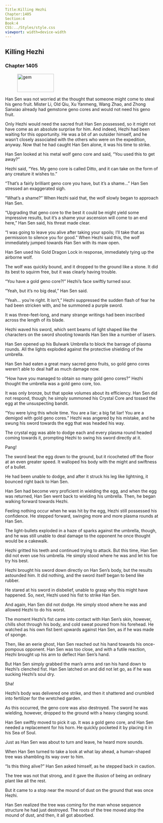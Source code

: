 ```yaml
---
Title:Killing Hezhi 
Chapter:1405 
Section:4 
Book:4 
CSS:../Styles/style.css 
viewport: width=device-width
---
```

  
## Killing Hezhi
### Chapter 1405
  
<figure>
	<img src="../Images/gem.gif" alt="gem" id="gem" width="120" height="60" />
</figure>
  

  
Han Sen was not worried at the thought that someone might come to steal his geno fruit. Mister Li, Old Qiu, Xu Yanmeng, Wang Zhao, and Zhong Sanxiao already had gemstone geno cores and would not need his geno fruit.

Only Hezhi would need the sacred fruit Han Sen possessed, so it might not have come as an absolute surprise for him. And indeed, Hezhi had been waiting for this opportunity. He was a bit of an outsider himself, and he wasn’t closely associated with the others who were on the expedition, anyway. Now that he had caught Han Sen alone, it was his time to strike.

Han Sen looked at his metal wolf geno core and said, “You used this to get away?”

Hezhi said, “Yes. My geno core is called Ditto, and it can take on the form of any creature it wishes to.”

“That’s a fairly brilliant geno core you have, but it’s a shame…” Han Sen stressed an exaggerated sigh.

“What’s a shame?” When Hezhi said that, the wolf slowly began to approach Han Sen.

“Upgrading that geno core to the best it could be might yield some impressive results, but it’s a shame your ascension will come to an end here,” Han Sen said, his threat made clear.

“I was going to leave you alive after taking your spoils; I’ll take that as permission to silence you for good.” When Hezhi said this, the wolf immediately jumped towards Han Sen with its maw open.

Han Sen used his Gold Dragon Lock in response, immediately tying up the airborne wolf.

The wolf was quickly bound, and it dropped to the ground like a stone. It did its best to squirm free, but it was clearly having trouble.

“You have a gold geno core?!” Hezhi’s face swiftly turned sour.

“Yeah, but it’s no big deal,” Han Sen said.

“Yeah… you’re right. It isn’t,” Hezhi suppressed the sudden flash of fear he had been stricken with, and he summoned a purple sword.

It was three-feet-long, and many strange writings had been inscribed across the length of its blade.

Hezhi waved his sword, which sent beams of light shaped like the characters on the sword shooting towards Han Sen like a number of lasers.

Han Sen opened up his Bulwark Umbrella to block the barrage of plasma rounds. All the lights exploded against the protective shielding of the umbrella.

Han Sen had eaten a great many sacred geno fruits, so gold geno cores weren’t able to deal half as much damage now.

“How have you managed to obtain so many gold geno cores?” Hezhi thought the umbrella was a gold geno core, too.

It was only bronze, but that spoke volumes about its efficiency. Han Sen did not respond, though; he simply summoned his Crystal Core and tossed the egg at the unsuspecting bandit.

“You were lying this whole time. You are a liar; a big fat liar! You are a demigod with gold geno cores.” Hezhi was angered by his mistake, and he swung his sword towards the egg that was headed his way.

The crystal egg was able to dodge each and every plasma round headed coming towards it, prompting Hezhi to swing his sword directly at it.

Pang!

The sword beat the egg down to the ground, but it ricocheted off the floor at an even greater speed. It walloped his body with the might and swiftness of a bullet.

He had been unable to dodge, and after it struck his leg like lightning, it bounced right back to Han Sen.

Han Sen had become very proficient in wielding the egg, and when the egg was returned, Han Sen went back to wielding his umbrella. Then, he began walking forward towards Hezhi.

Feeling nothing occur when he was hit by the egg, Hezhi still possessed his confidence. He stepped forward, swinging more and more plasma rounds at Han Sen.

The light-bullets exploded in a haze of sparks against the umbrella, though, and he was still unable to deal damage to the opponent he once thought would be a cakewalk.

Hezhi gritted his teeth and continued trying to attack. But this time, Han Sen did not even use his umbrella. He simply stood where he was and let his foe try his best.

Hezhi brought his sword down directly on Han Sen’s body, but the results astounded him. It did nothing, and the sword itself began to bend like rubber.

He stared at his sword in disbelief, unable to grasp why this might have happened. So, next, Hezhi used his fist to strike Han Sen.

And again, Han Sen did not dodge. He simply stood where he was and allowed Hezhi to do his worst.

The moment Hezhi’s fist came into contact with Han Sen’s skin, however, chills shot through his body, and cold sweat poured from his forehead. He watched as his own fist bent upwards against Han Sen, as if he was made of sponge.

Then, like an eerie ghost, Han Sen reached out his hand towards his once-pompous opponent. Han Sen was too close, and with a futile reaction, Hezhi brought up his arm to deflect Han Sen’s hand.

But Han Sen simply grabbed the man’s arms and ran his hand down to Hezhi’s clenched fist. Han Sen latched on and did not let go, as if he was sucking Hezhi’s soul dry.

Sha!

Hezhi’s body was delivered one strike, and then it shattered and crumbled into fertilizer for the wretched garden.

As this occurred, the geno core was also destroyed. The sword he was wielding, however, dropped to the ground with a heavy clanging sound.

Han Sen swiftly moved to pick it up. It was a gold geno core, and Han Sen needed a replacement for his horn. He quickly pocketed it by placing it in his Sea of Soul.

Just as Han Sen was about to turn and leave, he heard more sounds.

When Han Sen turned to take a look at what lay ahead, a human-shaped tree was shambling its way over to him.

“Is this thing alive?” Han Sen asked himself, as he stepped back in caution.

The tree was not that strong, and it gave the illusion of being an ordinary plant like all the rest.

But it came to a stop near the mound of dust on the ground that was once Hezhi.

Han Sen realized the tree was coming for the man whose sequence structure he had just destroyed. The roots of the tree moved atop the mound of dust, and then, it all got absorbed.